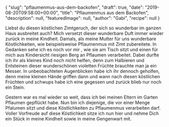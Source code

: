 {
    "slug": "pflaumenmus-aus-dem-backofen",
    "draft": true,
    "date": "2019-08-20T09:58:00+00:00",
    "title": "Pflaumenmus aus dem Backofen",
    "description": null,
    "featuredImage": null,
    "author": "Gabi",
    "recipe": null
}

Liebst du diesen köstlichen Zimtgeruch, der sich so wunderbar im ganzen Haus ausbreitet auch? Mich versetzt dieser wunderbare Duft immer wieder zurück in meine Kindheit. Damals, als meine Mutter für uns wunderbare Köstlichkeiten, wie beispielsweise Pflaumenmus mit Zimt zubereitete. In Gedanken sehe ich es noch vor mir , wie sie am Tisch sitzt und einen für mich aus Kindersicht riesigen Berg an Pflaumen verarbeitet. Dabei durfte ich ihr als kleines Kind noch nicht helfen, denn zum Halbieren und Entsteinen dieser wunderschönen violetten Früchte brauchte man ja ein Messer. In unbeobachteten Augenblicken habe ich ihr dennoch geholfen, denn meine kleinen Hände griffen dann und wann nach diesen köstlichen Früchten und schwups habe ich eine gegessen und zurück blieb nur noch ein Stein.

Gestern war es mal wieder so weit, dass ich bei meinen Eltern im Garten Pflaumen gepflückt habe. Nun bin ich diejenige, die vor einer Menge Pfalumen sitzt und diese Köstlichkeiten zu Pflaumenmus verarbeiten darf. Voller Vorfreude auf diese Köstlichkeit sitze ich nun hier und nehme Dich ein Stück  in meine Kindheit sowie in meine Gengenwart mit.
